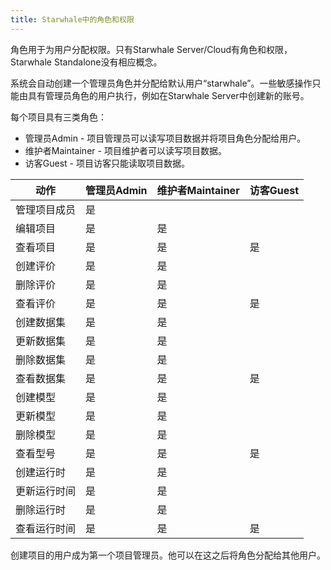 ```yaml
---
title: Starwhale中的角色和权限
---
```


角色用于为用户分配权限。只有Starwhale Server/Cloud有角色和权限，Starwhale Standalone没有相应概念。

系统会自动创建一个管理员角色并分配给默认用户“starwhale”。一些敏感操作只能由具有管理员角色的用户执行，例如在Starwhale Server中创建新的账号。

每个项目具有三类角色：

* 管理员Admin - 项目管理员可以读写项目数据并将项目角色分配给用户。
* 维护者Maintainer - 项目维护者可以读写项目数据。
* 访客Guest - 项目访客只能读取项目数据。

| 动作 | 管理员Admin | 维护者Maintainer | 访客Guest |
| --- | --- | --- | ---- |
| 管理项目成员 | 是 | | |
| 编辑项目 | 是 | 是 | |
| 查看项目 | 是 | 是 | 是 |
| 创建评价 | 是 | 是 | |
| 删除评价 | 是 | 是 | |
| 查看评价 | 是 | 是 | 是 |
| 创建数据集 | 是 | 是 | |
| 更新数据集 | 是 | 是 | |
| 删除数据集 | 是 | 是 | |
| 查看数据集 | 是 | 是 | 是 |
| 创建模型 | 是 | 是 | |
| 更新模型 | 是 | 是 | |
| 删除模型 | 是 | 是 | |
| 查看型号 | 是 | 是 | 是 |
| 创建运行时 | 是 | 是 | |
| 更新运行时间 | 是 | 是 | |
| 删除运行时 | 是 | 是 | |
| 查看运行时间 | 是 | 是 | 是 |

创建项目的用户成为第一个项目管理员。他可以在这之后将角色分配给其他用户。

